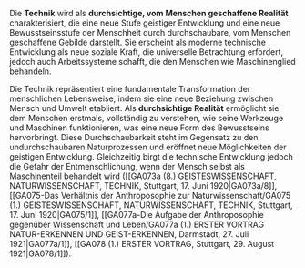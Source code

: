 
Die **Technik** wird als **durchsichtige, vom Menschen geschaffene Realität** charakterisiert, die eine neue Stufe geistiger Entwicklung und eine neue Bewusstseinsstufe der Menschheit durch durchschaubare, vom Menschen geschaffene Gebilde darstellt. Sie erscheint als moderne technische Entwicklung als neue soziale Kraft, die universelle Betrachtung erfordert, jedoch auch Arbeitssysteme schafft, die den Menschen wie Maschinenglied behandeln.

Die Technik repräsentiert eine fundamentale Transformation der menschlichen Lebensweise, indem sie eine neue Beziehung zwischen Mensch und Umwelt etabliert. Als **durchsichtige Realität** ermöglicht sie dem Menschen erstmals, vollständig zu verstehen, wie seine Werkzeuge und Maschinen funktionieren, was eine neue Form des Bewusstseins hervorbringt. Diese Durchschaubarkeit steht im Gegensatz zu den undurchschaubaren Naturprozessen und eröffnet neue Möglichkeiten der geistigen Entwicklung. Gleichzeitig birgt die technische Entwicklung jedoch die Gefahr der Entmenschlichung, wenn der Mensch selbst als Maschinenteil behandelt wird ([[GA073a (8.) GEISTESWISSENSCHAFT, NATURWISSENSCHAFT, TECHNIK, Stuttgart, 17. Juni 1920|GA073a/8]], [[GA075-Das Verhältnis der Anthroposophie zur Naturwissenschaft/GA075 (1.) GEISTESWISSENSCHAFT, NATURWISSENSCHAFT, TECHNIK, Stuttgart, 17. Juni 1920|GA075/1]], [[GA077a-Die Aufgabe der Anthroposophie gegenüber Wissenschaft und Leben/GA077a (1.) ERSTER VORTRAG NATUR-ERKENNEN UND GEIST-ERKENNEN, Darmstadt, 27. Juli 1921|GA077a/1]], [[GA078 (1.) ERSTER VORTRAG, Stuttgart, 29. August 1921|GA078/1]]).

